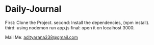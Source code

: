 # Daily-Journal

First: Clone the Project. 
second: Install the dependencies, (npm install).
third: using nodemon run app.js 
final: open it on localhost 3000. 


Mail Me: adityarana338@gmail.com
